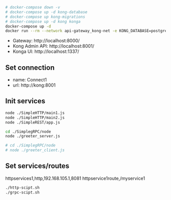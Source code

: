```bash
# docker-compose down -v
# docker-compose up -d kong-database
# docker-compose up kong-migrations
# docker-compose up -d kong konga
docker-compose up -d
docker run --rm --network api-gateway_kong-net -e KONG_DATABASE=postgres -e KONG_PG_HOST=kong-database -e KONG_PG_PASSWORD=kong kong:latest kong migrations bootstrap
```
- Gateway: http://localhost:8000/
- Kong Admin API: http://localhost:8001/
- Konga UI: http://localhost:1337/

## Set connection
- name: Connect1
- url: http://kong:8001

## Init services
```bash
node ./SimpleHTTP/main1.js
node ./SimpleHTTP/main2.js
node ./SimpleREST/app.js

cd ./SimplegRPC/node
node ./greeter_server.js

# cd ./SimplegRPC/node
# node ./greeter_client.js

```

## Set services/routes
httpservices1,http,192.168.105.1,8081
httpservice1route,/myservice1
```bash
./http-scipt.sh
./grpc-scipt.sh
```
